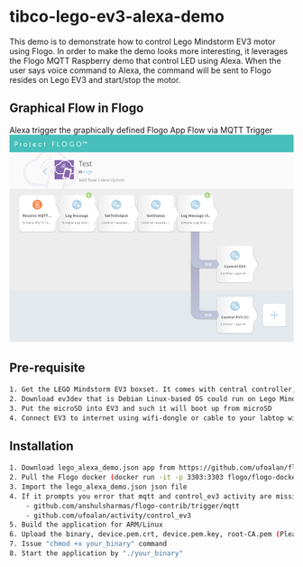 # tibco-lego-ev3-alexa-demo
This demo is to demonstrate how to control Lego Mindstorm EV3 motor using Flogo. In order to make the demo looks more interesting, it leverages the Flogo MQTT Raspberry demo that control LED using Alexa. When the user says voice command to Alexa, the command will be sent to Flogo resides on Lego EV3 and start/stop the motor.

## Graphical Flow in Flogo
Alexa trigger the graphically defined Flogo App Flow via MQTT Trigger
![flogo flow image](flogo-lego-flow.png?raw=true "Flogo MQTT Lego Screenshot")

## Pre-requisite
```bash
1. Get the LEGO Mindstorm EV3 boxset. It comes with central controller, 2 large motors, 2 medium motors, 1 color sensor, 1 Infra-red sensor and 1 Infra-red transceiver as remote control
2. Download ev3dev that is Debian Linux-based OS could run on Lego Mindstorm EV3 and copy the image to microSD
3. Put the microSD into EV3 and such it will boot up from microSD
4. Connect EV3 to internet using wifi-dongle or cable to your labtop with internet sharing enabled
```

## Installation
```bash
1. Download lego_alexa_demo.json app from https://github.com/ufoalan/flogo/demo/lego_alexa_demo.json
2. Pull the Flogo docker (docker run -it -p 3303:3303 flogo/flogo-docker:latest eula-accept) and start the Flogo-web
3. Import the lego_alexa_demo.json json file
4. If it prompts you error that mqtt and control_ev3 activity are missing, you have to new a new app and new flow, and then import the activity manually first. Two activities are required and they are
	- github.com/anshulsharmas/flogo-contrib/trigger/mqtt
	- github.com/ufoalan/activity/control_ev3
5. Build the application for ARM/Linux
6. Upload the binary, device.pem.crt, device.pem.key, root-CA.pem (Please refer to Flog Raspberry demo about how to get these certs from AWS) on Lego EV3
7. Issue "chmod +x your_binary" command
8. Start the application by "./your_binary"
```
